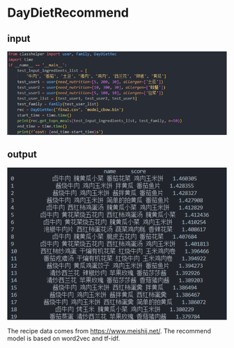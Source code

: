 # DayDietRecommend

## input

![image](img/1.png)

## output

![image](img/2.png)

The recipe data comes from https://www.meishij.net/.
The recommend model is based on word2vec and tf-idf.
